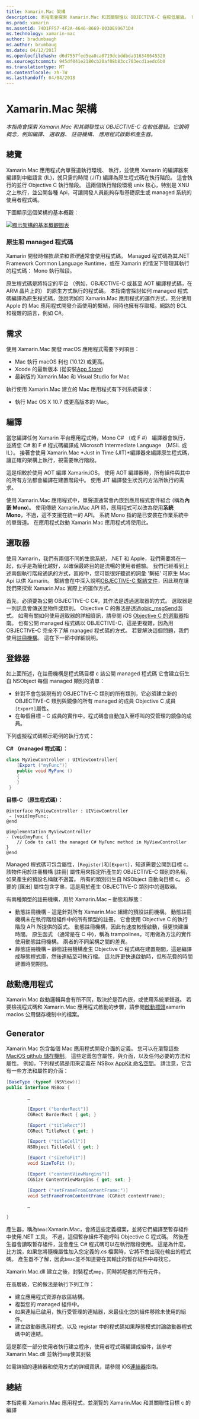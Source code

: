 ```yaml
---
title: Xamarin.Mac 架構
description: 本指南會探索 Xamarin.Mac 和其關聯性以 OBJECTIVE-C 在較低層級。 它說明概念，例如編譯、 選取器、 註冊機構、 應用程式啟動和產生器。
ms.prod: xamarin
ms.assetid: 74D1FF57-4F2A-4646-8669-003DE99671D4
ms.technology: xamarin-mac
author: bradumbaugh
ms.author: brumbaug
ms.date: 04/12/2017
ms.openlocfilehash: d6d7557fed5ea0ca0719dcbddbda316340645320
ms.sourcegitcommit: 945df041e2180cb20af08b83cc703ecd1aedc6b0
ms.translationtype: MT
ms.contentlocale: zh-TW
ms.lasthandoff: 04/04/2018
---
```

# <a name="xamarinmac-architecture"></a>Xamarin.Mac 架構

_本指南會探索 Xamarin.Mac 和其關聯性以 OBJECTIVE-C 在較低層級。它說明概念，例如編譯、 選取器、 註冊機構、 應用程式啟動和產生器。_

## <a name="overview"></a>總覽

Xamarin.Mac 應用程式內單聲道執行環境、 執行，並使用 Xamarin 的編譯器來編譯到中繼語言 (IL)，就只需的時間 (JIT) 編譯為原生程式碼在執行階段。 這會執行的並行 Objective C 執行階段。 這兩個執行階段環境 unix 核心，特別是 XNU 之上執行，並公開各種 Api，可讓開發人員能夠存取基礎原生或 managed 系統的使用者程式碼。

下圖顯示這個架構的基本概觀：

[![顯示架構的基本概觀圖表](architecture-images/mac-arch.png "顯示架構的基本概觀圖表")](architecture-images/mac-arch-large.png#lightbox)

### <a name="native-and-managed-code"></a>原生和 managed 程式碼

Xamarin 開發時條款*原生*和*管理*通常會使用程式碼。 Managed 程式碼為其.NET Framework Common Language Runtime，或在 Xamarin 的情況下管理其執行的程式碼： Mono 執行階段。

原生程式碼是將特定的平台 （例如，OBJECTIVE-C 或甚至 AOT 編譯程式碼，在 ARM 晶片上的） 的原生方式執行的程式碼。 本指南會探討如何 managed 程式碼編譯為原生程式碼，並說明如何 Xamarin.Mac 應用程式的運作方式，充分使用 Apple 的 Mac 應用程式開發介面使用的繫結，同時也擁有存取權。網路的 BCL 和複雜的語言，例如 C#。

## <a name="requirements"></a>需求

使用 Xamarin.Mac 開發 macOS 應用程式需要下列項目：

- Mac 執行 macOS 利也 (10.12) 或更高。
- Xcode 的最新版本 (從安裝[App Store](https://itunes.apple.com/us/app/xcode/id497799835?mt=12))
- 最新版的 Xamarin.Mac 和 Visual Studio for Mac

執行使用 Xamarin.Mac 建立的 Mac 應用程式有下列系統需求：

- 執行 Mac OS X 10.7 或更高版本的 Mac。

## <a name="compilation"></a>編譯

當您編譯任何 Xamarin 平台應用程式時，Mono C# （或 F #） 編譯器會執行，並將您 C# 和 F # 程式碼編譯成 Microsoft Intermediate Language （MSIL 或 IL）。 接著會使用 Xamarin.Mac *Just in Time (JIT)*編譯器來編譯原生程式碼，讓正確的架構上執行，視需要執行階段。

這是相較於使用 AOT 編譯 Xamarin.iOS。 使用 AOT 編譯器時，所有組件與其中的所有方法都會編譯在建置階段中。 使用 JIT 編譯發生狀況的方法所執行的需求。

使用 Xamarin.Mac 應用程式中，單聲道通常會內嵌到應用程式套件組合 (稱為**內嵌 Mono**)。 使用傳統 Xamarin.Mac API 時，應用程式可以改為使用**系統 Mono**，不過，這不支援在統一的 API。 系統 Mono 指的是已安裝在作業系統中的單聲道。 在應用程式啟動 Xamarin.Mac 應用程式將使用此。

## <a name="selectors"></a>選取器

使用 Xamarin，我們有兩個不同的生態系統，.NET 和 Apple，我們需要將在一起，似乎是為簡化越好，以確保最終目的是流暢的使用者體驗。 我們已經看到上述兩個執行階段通訊的方式，區段中，您可能很好聽過的詞彙 '繫結' 可原生 Mac Api 以供 Xamarin。 繫結會在中深入說明[OBJECTIVE-C 繫結文件](~/mac/platform/binding.md)，因此現在讓我們來探索 Xamarin.Mac 實際上的運作方式。

首先，必須要為公開 OBJECTIVE-C C#，其作法是透過選取器的方式。 選取器是一則訊息會傳送至物件或類別。 Objective C 的做法是透過[objc_msgSend](https://developer.apple.com/library/mac/documentation/Cocoa/Reference/ObjCRuntimeRef/index.html)函式。 如需有關如何使用選取器的詳細資訊，請參閱 iOS [Objective C 的選取器](~/ios/internals/objective-c-selectors.md)指南。 也有公開 managed 程式碼以 OBJECTIVE-C，這是更複雜，因為用 OBJECTIVE-C 完全不了解 managed 程式碼的方式。 若要解決這個問題，我們使用[註冊機構](~/mac/internals/registrar.md)。 這在下一節中詳細說明。

## <a name="registrar"></a>登錄器

如上面所述，在註冊機構是程式碼目標 c 該公開 managed 程式碼 它會建立衍生自 NSObject 每個 managed 類別的清單：

- 針對不會包裝現有的 OBJECTIVE-C 類別的所有類別，它必須建立新的 OBJECTIVE-C 類別與鏡像的所有 managed 的成員 Objective C 成員`[Export]`屬性。
- 在每個目標 – C 成員的實作中，程式碼會自動加入至呼叫的受管理的鏡像的成員。

下列虛擬程式碼顯示範例的執行方式：

**C# （managed 程式碼）：**

```csharp
class MyViewController : UIViewController{
    [Export ("myFunc")]
    public void MyFunc ()
    {
    }
 }
 ```

**目標-C （原生程式碼）：**

```objc
@interface MyViewController : UIViewController
 - (void)myFunc;
@end 

@implementation MyViewController
- (void)myFunc {
    // Code to call the managed C# MyFunc method in MyViewController
}
@end
```

Managed 程式碼可包含屬性，`[Register]`和`[Export]`，知道需要公開到目標 c。 該物件用於註冊機構 [註冊] 屬性用來指定所產生的 OBJECTIVE-C 類別的名稱，如果產生的預設名稱就不適當。 所有的類別衍生自 NSObject 自動向目標 c。 必要的 [匯出] 屬性包含字串，這是用於產生 OBJECTIVE-C 類別中的選取器。

有兩種類型的註冊機構，用於 Xamarin.Mac – 動態和靜態：

- 動態註冊機構 – 這是針對所有 Xamarin.Mac 組建的預設註冊機構。 動態註冊機構未在執行階段組件中的所有類型的註冊。 它會使用 Objective C 的執行階段 API 所提供的函式。 動態註冊機構，因此有速度較慢啟動，但更快建置時間。 原生函式 （通常是在 C 中)，稱為 trampolines，可用做為方法的實作使用動態註冊機構。 兩者的不同架構之間的差異。
- 靜態註冊機構 – 靜態註冊機構產生 Objective C 程式碼在建置期間，這是編譯成靜態程式庫，然後連結至可執行檔。 這允許更快速啟動時，但所花費的時間建置時間期間。

## <a name="application-launch"></a>啟動應用程式

Xamarin.Mac 啟動邏輯與會有所不同，取決於是否內嵌，或使用系統單聲道。 若要檢視程式碼和 Xamarin.Mac 應用程式啟動的步驟，請參閱[啟動標頭](https://github.com/xamarin/xamarin-macios/blob/master/runtime/xamarin/launch.h)xamarin macios 公用儲存機制中的檔案。

## <a name="generator"></a>Generator

Xamarin.Mac 包含每個 Mac 應用程式開發介面的定義。 您可以在瀏覽這些[MaciOS github 儲存機制](https://github.com/xamarin/xamarin-macios/tree/master/src)。 這些定義包含屬性，與介面，以及任何必要的方法和屬性。 例如，下列程式碼是用來定義在 NSBox [AppKit 命名空間](https://github.com/xamarin/xamarin-macios/blob/master/src/appkit.cs#L1465-L1526)。 請注意，它含有一些方法和屬性的介面：

```csharp
[BaseType (typeof (NSView))]
public interface NSBox {

        …

        [Export ("borderRect")]
        CGRect BorderRect { get; }

        [Export ("titleRect")]
        CGRect TitleRect { get; }

        [Export ("titleCell")]
        NSObject TitleCell { get; }

        [Export ("sizeToFit")]
        void SizeToFit ();

        [Export ("contentViewMargins")]
        CGSize ContentViewMargins { get; set; }

        [Export ("setFrameFromContentFrame:")]
        void SetFrameFromContentFrame (CGRect contentFrame);

        …

}
```

產生器，稱為`bmac`Xamarin.Mac，會將這些定義檔案，並將它們編譯至暫存組件中使用.NET 工具。 不過，這個暫存組件不能呼叫 Objective C 程式碼。 然後產生器會讀取暫存組件，並會產生 C# 程式碼可以在執行階段使用。 這是為什麼，比方說，如果您將隨機屬性加入您定義的.cs 檔案時，它將不會出現在輸出的程式碼。 產生器不了解，因此`bmac`並不知道要在其輸出的暫存組件中尋找它。

Xamarin.Mac.dll 建立之後，封裝程式`mmp`，同時將配套的所有元件。

在高層級，它的做法是執行下列工作：

- 建立應用程式資源存放區結構。
- 複製您的 managed 組件中。
- 如果連結已啟用，執行受管理的連結器，來最佳化您的組件移除未使用的組件。
- 建立啟動器應用程式，以及 registar 中的程式碼如果靜態模式討論啟動器程式碼中的連結。

這是那麼一部分使用者執行建立程序，使用者程式碼編譯成組件，該參考 Xamarin.Mac.dll 並執行`mmp`使其封裝

如需詳細的連結器和使用方式的詳細資訊，請參閱 iOS[連結器](~/ios/deploy-test/linker.md)指南。

## <a name="summary"></a>總結

本指南看 Xamarin.Mac 應用程式，並瀏覽的 Xamarin.Mac 和其關聯性目標 c 的編譯
